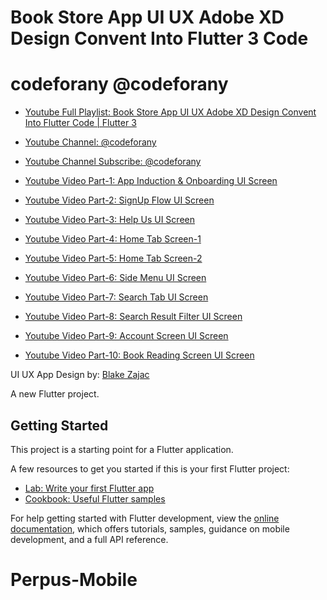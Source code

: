 # Book Store App UI UX Adobe XD Design Convent Into Flutter 3 Code

# codeforany @codeforany

- [Youtube Full Playlist: Book Store App UI UX Adobe XD Design Convent Into Flutter Code | Flutter 3](https://www.youtube.com/playlist?list=PLzcRC7PA0xWTy1tnnjwgqBA8tYD8NXs2F)
- [Youtube Channel: @codeforany](https://www.youtube.com/channel/UCdQTp9wRK5vAOlEQZf9PHSg)
- [Youtube Channel Subscribe: @codeforany](https://www.youtube.com/channel/UCdQTp9wRK5vAOlEQZf9PHSg?sub_confirmation=1)

- [Youtube Video Part-1: App Induction & Onboarding UI Screen](https://youtu.be/3qu7aHnXlZU)
- [Youtube Video Part-2: SignUp Flow UI Screen](https://youtu.be/ARyDwM3-bKE)
- [Youtube Video Part-3: Help Us UI Screen](https://youtu.be/Ofu46YAXxbM)
- [Youtube Video Part-4: Home Tab Screen-1](https://youtu.be/lWJGAydETkE)
- [Youtube Video Part-5: Home Tab Screen-2](https://youtu.be/0BOYcVJwlkk)
- [Youtube Video Part-6: Side Menu UI Screen](https://youtu.be/eXjyJ0lqkrI)
- [Youtube Video Part-7: Search Tab UI Screen](https://youtu.be/Mkm5oD5MZjQ)
- [Youtube Video Part-8: Search Result Filter UI Screen](https://youtu.be/LfpQZLWIBfI)
- [Youtube Video Part-9: Account Screen UI Screen](https://youtu.be/DLlTFCw0MHg)
- [Youtube Video Part-10: Book Reading Screen UI Screen ](https://youtu.be/AklJ0ZbssmA)

UI UX App Design by: [Blake Zajac](https://www.behance.net/gallery/83678145/Book-Grocer-App-Design-Free-Bookstore-XD-UI-Kit)

A new Flutter project.

## Getting Started

This project is a starting point for a Flutter application.

A few resources to get you started if this is your first Flutter project:

- [Lab: Write your first Flutter app](https://docs.flutter.dev/get-started/codelab)
- [Cookbook: Useful Flutter samples](https://docs.flutter.dev/cookbook)

For help getting started with Flutter development, view the
[online documentation](https://docs.flutter.dev/), which offers tutorials,
samples, guidance on mobile development, and a full API reference.
# Perpus-Mobile
